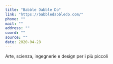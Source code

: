 ```yaml
---
title: "Babble Dabble Do"
link: "https://babbledabbledo.com/"
phone: ""
mail: ""
address: ""
coord: ""
source: ""
date: 2020-04-28
---
```


Arte, scienza, ingegnerie e design per i più piccoli